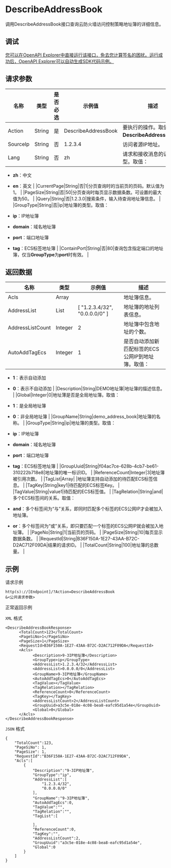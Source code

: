 # DescribeAddressBook

调用DescribeAddressBook接口查询云防火墙访问控制策略地址簿的详细信息。

## 调试

[您可以在OpenAPI Explorer中直接运行该接口，免去您计算签名的困扰。运行成功后，OpenAPI Explorer可以自动生成SDK代码示例。](https://api.aliyun.com/#product=Cloudfw&api=DescribeAddressBook&type=RPC&version=2017-12-07)

## 请求参数

|名称|类型|是否必选|示例值|描述|
|--|--|----|---|--|
|Action|String|是|DescribeAddressBook|要执行的操作。取值：**DescribeAddressBook**。 |
|SourceIp|String|否|1.2.3.4|访问者源IP地址。 |
|Lang|String|否|zh|请求和接收消息的语言类型。取值：

 -   **zh**：中文
-   **en**：英文 |
|CurrentPage|String|否|1|分页查询时的当前页的页码。默认值为1。 |
|PageSize|String|否|50|分页查询时每页显示数据条数。可设置的最大值为50。 |
|Query|String|否|1.2.3.0|搜索条件，输入待查询地址簿信息。 |
|GroupType|String|否|ip|地址簿的类型。取值：

 -   **ip**：IP地址簿
-   **domain**：域名地址簿
-   **port**：端口地址簿
-   **tag**：ECS标签地址簿 |
|ContainPort|String|否|80|查询包含指定端口的地址簿，仅当**GroupType**为**port**时有效。 |

## 返回数据

|名称|类型|示例值|描述|
|--|--|---|--|
|Acls|Array| |地址簿信息。 |
|AddressList|List|\[ "1.2.3.4/32", "0.0.0.0/0" \]|地址簿的地址列表信息。 |
|AddressListCount|Integer|2|地址簿中包含地址的个数。 |
|AutoAddTagEcs|Integer|1|是否自动添加新匹配标签的ECS公网IP到地址簿。取值：

 -   **1**：表示自动添加
-   **0**：表示不自动添加 |
|Description|String|DEMO地址簿|地址簿的描述信息。 |
|Global|Integer|0|地址薄是否是全局地址簿。取值：

 -   **1**：是全局地址簿
-   **0**：非全局地址簿 |
|GroupName|String|demo\_address\_book|地址簿的名称。 |
|GroupType|String|ip|地址簿的类型。取值：

 -   **ip**：IP地址簿
-   **domain**：域名地址簿
-   **port**：端口地址簿
-   **tag**：ECS标签地址簿 |
|GroupUuid|String|f04ac7ce-628b-4cb7-be61-310222b718e8|地址簿的唯一标识ID。 |
|ReferenceCount|Integer|3|地址簿被引用次数。 |
|TagList|Array| |地址簿支持自动添加的待匹配ECS标签信息。 |
|TagKey|String|key1|待匹配的ECS标签Key。 |
|TagValue|String|value1|待匹配的ECS标签值。 |
|TagRelation|String|and|多个ECS标签间的关系。取值：

 -   **and**：多个标签间为“与”关系，即同时匹配多个标签的ECS公网IP才会被加入地址簿。
-   **or**：多个标签间为“或”关系，即只要匹配一个标签的ECS公网IP就会被加入地址簿。 |
|PageNo|String|1|当前页的页码。 |
|PageSize|String|10|每页显示数据条数。 |
|RequestId|String|B36F150A-1E27-43AA-B72C-D2AC712F09DA|结果的请求ID。 |
|TotalCount|String|100|地址簿的总数量。 |

## 示例

请求示例

```
http(s)://[Endpoint]/?Action=DescribeAddressBook
&<公共请求参数>
```

正常返回示例

`XML` 格式

```
<DescribeAddressBookResponse>
	  <TotalCount>123</TotalCount>
	  <PageSiNo>1</PageSiNo>
	  <PageSize>1</PageSize>
	  <RequestId>B36F150A-1E27-43AA-B72C-D2AC712F09DA</RequestId>
	  <Acls>
		    <Description>9-3IP地址簿</Description>
		    <GroupType>ip</GroupType>
		    <AddressList>1.2.3.4/32</AddressList>
		    <AddressList>0.0.0.0/0</AddressList>
		    <GroupName>9-3IP地址簿</GroupName>
		    <AutoAddTagEcs>0</AutoAddTagEcs>
		    <TagValue></TagValue>
		    <TagRelation></TagRelation>
		    <ReferenceCount>0</ReferenceCount>
		    <TagKey></TagKey>
		    <AddressListCount>2</AddressListCount>
		    <GroupUuid>a3c5e-018e-4c08-bea8-eafc95d1a54e</GroupUuid>
		    <Global>0</Global>
	  </Acls>
</DescribeAddressBookResponse>
```

`JSON` 格式

```
{
    "TotalCount":123,
    "PageSiNo": 1,
    "PageSize": 1,
    "RequestId":"B36F150A-1E27-43AA-B72C-D2AC712F09DA",
    "Acls":[
        {
            "Description":"9-3IP地址簿",
            "GroupType":"ip",
            "AddressList":[
                "1.2.3.4/32",
                "0.0.0.0/0"
            ],
            "GroupName":"9-3IP地址簿",
            "AutoAddTagEcs":0,
            "TagValue":"",
            "TagRelation":"",
            "TagList":[

            ],
            "ReferenceCount":0,
            "TagKey":"",
            "AddressListCount":2,
            "GroupUuid":"a3c5e-018e-4c08-bea8-eafc95d1a54e",
            "Global":0
        }
    ]
}
```

